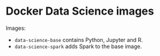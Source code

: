 # Docker Data Science images

Images:
- `data-science-base` contains Python, Jupyter and R.
- `data-science-spark` adds Spark to the base image.